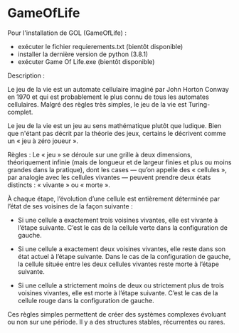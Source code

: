 # GameOfLife
Pour l'installation de GOL (GameOfLife) : 
- exécuter le fichier requierements.txt (bientôt disponible)
- installer la dernière version de python (3.8.1)
- exécuter Game Of Life.exe (bientôt disponible)


Description : 

Le jeu de la vie est un automate cellulaire imaginé par John Horton Conway en 1970 et qui est probablement le plus connu de tous les automates cellulaires. Malgré des règles très simples, le jeu de la vie est Turing-complet.

Le jeu de la vie est un jeu au sens mathématique plutôt que ludique. Bien que n'étant pas décrit par la théorie des jeux, certains le décrivent comme un « jeu à zéro joueur ». 


Règles : 
Le « jeu » se déroule sur une grille à deux dimensions, théoriquement infinie (mais de longueur et de largeur finies et plus ou moins grandes dans la pratique), dont les cases — qu’on appelle des « cellules », par analogie avec les cellules vivantes — peuvent prendre deux états distincts : « vivante » ou « morte ».

À chaque étape, l’évolution d’une cellule est entièrement déterminée par l’état de ses voisines de la façon suivante :

- Si une cellule a exactement trois voisines vivantes, elle est vivante à l’étape suivante.
C’est le cas de la cellule verte dans la configuration de gauche.

- Si une cellule a exactement deux voisines vivantes, elle reste dans son état actuel à l’étape suivante.
Dans le cas de la configuration de gauche, la cellule située entre les deux cellules vivantes reste morte à l’étape suivante.

- Si une cellule a strictement moins de deux ou strictement plus de trois voisines vivantes, elle est morte à l’étape suivante.
C’est le cas de la cellule rouge dans la configuration de gauche.

Ces règles simples permettent de créer des systèmes complexes évoluant ou non sur une période. Il y a des structures stables, récurrentes ou rares.

